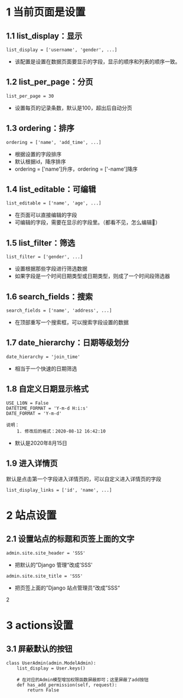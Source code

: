 # 1 当前页面是设置

## 1.1 list_display：显示

```
list_display = ['username', 'gender', ...]
```

- 该配置是设置在数据页面要显示的字段，显示的顺序和列表的顺序一致。



## 1.2 list_per_page：分页

```
list_per_page = 30
```

- 设置每页的记录条数，默认是100，超出后自动分页



## 1.3 ordering：排序

```
ordering = ['name', 'add_time', ...]
```

- 根据设置的字段排序
- 默认根据id，降序排序
- ordering = ['name']升序，ordering = ['-name']降序



## 1.4 list_editable：可编辑

```
list_editable = ['name', 'age', ...]
```

- 在页面可以直接编辑的字段
- 可编辑的字段，需要在显示的字段里。（都看不见，怎么编辑:cowboy_hat_face:）



## 1.5 list_filter：筛选

```
list_filter = ['gender', ...]
```

- 设置根据那些字段进行筛选数据
- 如果字段是一个时间日期类型或日期类型，则成了一个时间段筛选器



## 1.6 search_fields：搜索

```
search_fields = ['name', 'address', ...]
```

- 在顶部重写一个搜索框，可以搜索字段设置的数据



## 1.7 date_hierarchy：日期等级划分

```
date_hierarchy = 'join_time'
```

- 相当于一个快速的日期筛选



## 1.8 自定义日期显示格式

```
USE_L10N = False
DATETIME_FORMAT = 'Y-m-d H:i:s'
DATE_FORMAT = 'Y-m-d'

说明：
	1. 修改后的格式：2020-08-12 16:42:10
```

- 默认是2020年8月15日





## 1.9 进入详情页



默认是点击第一个字段进入详情页的，可以自定义进入详情页的字段

```
list_display_links = ['id', 'name', ...]
```







# 2 站点设置



## 2.1 设置站点的标题和页签上面的文字

```
admin.site.site_header = 'SSS'
```

- 把默认的”Django 管理“改成'SSS'



```
admin.site.site_title = 'SSS'
```

- 把页签上面的”Django 站点管理员“改成”SSS“



2 





# 3 actions设置



## 3.1 屏蔽默认的按钮



```
class UserAdmin(admin.ModelAdmin):
    list_display = User.keys()
    
    # 在对应的Admin模型增加权限函数屏蔽即可；这里屏蔽了add按钮
    def has_add_permission(self, request):
        return False
```







```

```





```

```



```

```



















